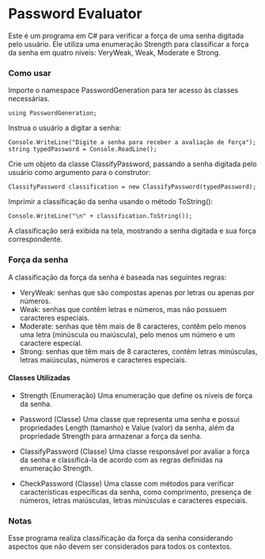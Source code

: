 # Password Evaluator

Este é um programa em C# para verificar a força de uma senha digitada pelo usuário. Ele utiliza uma enumeração Strength para classificar a força da senha em quatro níveis: VeryWeak, Weak, Moderate e Strong.

### Como usar

Importe o namespace PasswordGeneration para ter acesso às classes necessárias.

```using PasswordGeneration;```

Instrua o usuário a digitar a senha:

```
Console.WriteLine("Digite a senha para receber a avaliação de força");
string typedPassword = Console.ReadLine();
```

Crie um objeto da classe ClassifyPassword, passando a senha digitada pelo usuário como argumento para o construtor:

```ClassifyPassword classification = new ClassifyPassword(typedPassword);```

 Imprimir a classificação da senha usando o método ToString():

 ```Console.WriteLine("\n" + classification.ToString());```

 A classificação será exibida na tela, mostrando a senha digitada e sua força correspondente.

 
### Força da senha

A classificação da força da senha é baseada nas seguintes regras:

- VeryWeak: senhas que são compostas apenas por letras ou apenas por números.
- Weak: senhas que contêm letras e números, mas não possuem caracteres especiais.
- Moderate: senhas que têm mais de 8 caracteres, contêm pelo menos uma letra (minúscula ou maiúscula), pelo menos um número e um caractere especial.
- Strong: senhas que têm mais de 8 caracteres, contêm letras minúsculas, letras maiúsculas, números e caracteres especiais.

#### Classes Utilizadas
- Strength (Enumeração)
Uma enumeração que define os níveis de força da senha.

- Password (Classe)
Uma classe que representa uma senha e possui propriedades Length (tamanho) e Value (valor) da senha, além da propriedade Strength para armazenar a força da senha.

- ClassifyPassword (Classe)
Uma classe responsável por avaliar a força da senha e classificá-la de acordo com as regras definidas na enumeração Strength.

- CheckPassword (Classe)
Uma classe com métodos para verificar características específicas da senha, como comprimento, presença de números, letras maiúsculas, letras minúsculas e caracteres especiais.

### Notas
Esse programa realiza classificação da força da senha considerando aspectos que não devem ser considerados para todos os contextos.
